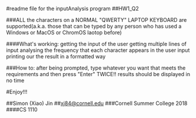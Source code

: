 #readme file for the inputAnalysis program
##HW1_Q2

###ALL the characters on a NORMAL "QWERTY" LAPTOP KEYBOARD are supported(a.k.a. those that can be typed by any person who has used a Windows or MacOS or ChromOS laotop before)

####What's working:
    getting the input of the user
    getting multiple lines of input
    analysing the frequency that each character appears in the user input
    printing our the result in a formatted way
    
###How to:
    after being prompted, type whatever you want that meets the requirements and then press "Enter" TWICE!! 
    results should be displayed in no time
    
#Enjoy!!!

##Simon (Xiao) Jin
##xj84@cornell.edu
###Cornell Summer College 2018
####CS 1110
